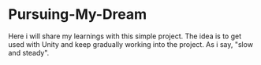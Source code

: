 # Pursuing-My-Dream

Here i will share my learnings with this simple project. The idea is to get used with Unity and keep gradually working into the project.
As i say, "slow and steady".
